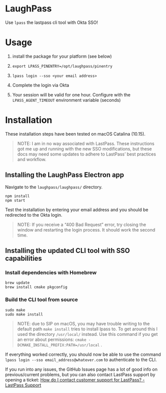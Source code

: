 # LaughPass

Use `lpass` the lastpass cli tool with Okta SSO!

# Usage

1. install the package for your platform (see below)

1. `export LPASS_PINENTRY=/opt/laughpass/pinentry`

1. `lpass login --sso <your email address>`

1. Complete the login via Okta

1. Your session will be valid for one hour. Configure with the `LPASS_AGENT_TIMEOUT` environment variable (seconds)

# Installation

These installation steps have been tested on macOS Catalina (10.15).

> NOTE: I am in no way associated with LastPass. These instructions got me up and running with the new SSO modifications, but these docs may need some updates to adhere to LastPass’ best practices and workflow.  

## Installing the LaughPass Electron app
Navigate to the `laughpass/laughpass/` directory.

```
npm install
npm start
```

Test the installation by entering your email address and you should be redirected to the Okta login. 

> NOTE: If you receive a “400 Bad Request” error, try closing the window and restarting the login process. It should work the second time.  

## Installing the updated CLI tool with SSO capabilities
### Install dependencies with Homebrew
```
brew update
brew install cmake pkgconfig
```

### Build the CLI tool from source
```
sudo make
sudo make install
```

> NOTE: due to SIP on macOS, you may have trouble writing to the default path `make install` tries to install lpass to. To get around this I used the directory `/usr/local/` instead. Use this command if you get an error about permissions: `cmake -DCMAKE_INSTALL_PREFIX:PATH=/usr/local` .   

If everything worked correctly, you should now be able to use the command `lpass login --sso email_address@whatever.com` to authenticate to the CLI. 

If you run into any issues, the GitHub Issues page has a lot of good info on previous/current problems, but you can also contact LastPass support by opening a ticket: [How do I contact customer support for LastPass? - LastPass Support](https://support.logmeininc.com/lastpass/help/how-do-i-contact-customer-support-for-lastpass-lp010121)

